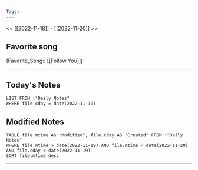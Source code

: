 ```yaml
---
Tags:
---
```

<< [[2022-11-18]] - [[2022-11-20]] >>
## Favorite song
(Favorite_Song:: [[Follow You]])
___
## Today's Notes
```dataview
LIST FROM !"Daily Notes"
WHERE file.cday = date(2022-11-19)
```
## Modified Notes
```dataview
TABLE file.mtime AS "Modified", file.cday AS "Created" FROM !"Daily Notes" 
WHERE file.mtime > date(2022-11-19) AND file.mtime < date(2022-11-20) AND file.cday < date(2022-11-19)
SORT file.mtime desc
```
___
